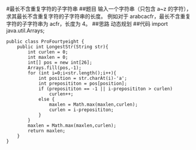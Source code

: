 #最长不含重复字符的子字符串
##题目
输入一个字符串（只包含 a~z 的字符），求其最长不含重复字符的子字符串的长度。
例如对于 arabcacfr，最长不含重复字符的子字符串为 acfr，长度为 4。
##思路
动态规划
##代码
    import java.util.Arrays;
    
    public class ProFourtyeight {
        public int LongestStr(String str){
            int curlen = 0;
            int maxlen = 0;
            int[] pos = new int[26];
            Arrays.fill(pos,-1);
            for (int i=0;i<str.length();i++){
                int position = str.charAt(i)-'a';
                int preposititon = pos[position];
                if (preposititon == -1 || i-preposititon > curlen)
                    curlen++;
                else {
                    maxlen = Math.max(maxlen,curlen);
                    curlen = i-preposititon;
                }
            }
            maxlen = Math.max(maxlen,curlen);
            return maxlen;
        }
    }